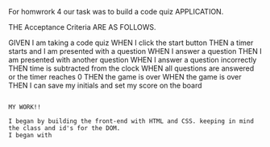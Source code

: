 For homwrork 4 our task was to build a code quiz APPLICATION. 

THE Acceptance Criteria ARE AS FOLLOWS.

GIVEN I am taking a code quiz
WHEN I click the start button
THEN a timer starts and I am presented with a question
WHEN I answer a question
THEN I am presented with another question
WHEN I answer a question incorrectly
THEN time is subtracted from the clock
WHEN all questions are answered or the timer reaches 0
THEN the game is over
WHEN the game is over
THEN I can save my initials and set my score on the board
```

MY WORK!!

I began by building the front-end with HTML and CSS. keeping in mind the class and id's for the DOM. 
I began with 




